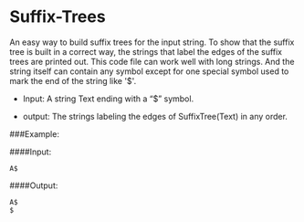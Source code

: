 # Suffix-Trees

An easy way to build suffix trees for the input string.  To show that the suffix tree is built in a correct way, the strings that label the edges of the suffix trees are printed out. This code file can work well with long strings. And the string itself can contain any symbol except for one special symbol used to mark the end of the string like '$'.

* Input: A string Text ending with a “$” symbol.

* output: The strings labeling the edges of SuffixTree(Text) in any order.

###Example:

####Input:
```
A$
```
####Output:
```
A$
$
```
